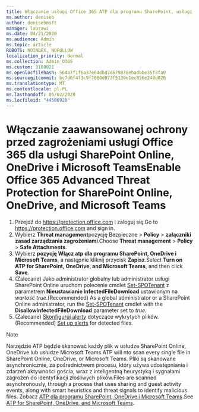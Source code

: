 ```yaml
---
title: Włączanie usługi Office 365 ATP dla programu SharePoint, usługi OneDrive i usługi Microsoft Teams
ms.author: deniseb
author: denisebmsft
manager: laurawi
ms.date: 04/21/2020
ms.audience: Admin
ms.topic: article
ROBOTS: NOINDEX, NOFOLLOW
localization_priority: Normal
ms.collection: Admin_O365
ms.custom: 3100021
ms.openlocfilehash: 564a7f1f6a37e64dbd7d679878ebadbbe35f3fa0
ms.sourcegitcommit: bc7d6f4f3c9f7060d073f5130e1ec856e248d020
ms.translationtype: MT
ms.contentlocale: pl-PL
ms.lasthandoff: 06/02/2020
ms.locfileid: "44506928"
---
```

# <a name="enable-office-365-advanced-threat-protection-for-sharepoint-online-onedrive-and-microsoft-teams"></a><span data-ttu-id="faf30-102">Włączanie zaawansowanej ochrony przed zagrożeniami usługi Office 365 dla usługi SharePoint Online, OneDrive i Microsoft Teams</span><span class="sxs-lookup"><span data-stu-id="faf30-102">Enable Office 365 Advanced Threat Protection for SharePoint Online, OneDrive, and Microsoft Teams</span></span>

1. <span data-ttu-id="faf30-103">Przejdź do https://protection.office.com i zaloguj się.</span><span class="sxs-lookup"><span data-stu-id="faf30-103">Go to https://protection.office.com and sign in.</span></span>
2. <span data-ttu-id="faf30-104">Wybierz **Threat management**pozycję Bezpieczne  >  **Policy**  >  **załączniki zasad zarządzania zagrożeniami**.</span><span class="sxs-lookup"><span data-stu-id="faf30-104">Choose **Threat management** > **Policy** > **Safe Attachments**.</span></span>
3. <span data-ttu-id="faf30-105">Wybierz **pozycję Włącz atp dla programu SharePoint, OneDrive i Microsoft Teams**, a następnie kliknij przycisk **Zapisz**.</span><span class="sxs-lookup"><span data-stu-id="faf30-105">Select **Turn on ATP for SharePoint, OneDrive, and Microsoft Teams**, and then click **Save**.</span></span>
4. <span data-ttu-id="faf30-106">(Zalecane) Jako administrator globalny lub administrator usługi SharePoint Online uruchom polecenie cmdlet [Set-SPOTenant](https://docs.microsoft.com/powershell/module/sharepoint-online/Set-SPOTenant?view=sharepoint-ps) z parametrem **Nieustawianie InfectedFileDownload** ustawionym na *wartość true*.</span><span class="sxs-lookup"><span data-stu-id="faf30-106">(Recommended) As a global administrator or a SharePoint Online administrator, run the [Set-SPOTenant](https://docs.microsoft.com/powershell/module/sharepoint-online/Set-SPOTenant?view=sharepoint-ps) cmdlet with the **DisallowInfectedFileDownload** parameter set to *true*.</span></span>
5. <span data-ttu-id="faf30-107">(Zalecane) [Skonfiguruj alerty](https://docs.microsoft.com/microsoft-365/security/office-365-security/turn-on-atp-for-spo-odb-and-teams#set-up-alerts-for-detected-files) dotyczące wykrytych plików.</span><span class="sxs-lookup"><span data-stu-id="faf30-107">(Recommended) [Set up alerts](https://docs.microsoft.com/microsoft-365/security/office-365-security/turn-on-atp-for-spo-odb-and-teams#set-up-alerts-for-detected-files) for detected files.</span></span>

> [!NOTE]
> <span data-ttu-id="faf30-108">Narzędzie ATP będzie skanować każdy plik w usłudze SharePoint Online, OneDrive lub usłudze Microsoft Teams.</span><span class="sxs-lookup"><span data-stu-id="faf30-108">ATP will nto scan every single file in SharePoint Online, OneDrive, or Microsoft Teams.</span></span> <span data-ttu-id="faf30-109">Pliki są skanowane asynchronicznie, za pośrednictwem procesu, który używa udostępniania i zdarzeń aktywności gościa, wraz z inteligentną heurystyką i sygnałami zagrożeń do identyfikacji złośliwych plików.</span><span class="sxs-lookup"><span data-stu-id="faf30-109">Files are scanned asynchronously, through a process that uses sharing and guest activity events, along with smart heuristics and threat signals to identify malicious files.</span></span> <span data-ttu-id="faf30-110">Zobacz [ATP dla programu SharePoint, OneDrive i Microsoft Teams](https://docs.microsoft.com/microsoft-365/security/office-365-security/atp-for-spo-odb-and-teams).</span><span class="sxs-lookup"><span data-stu-id="faf30-110">See [ATP for SharePoint, OneDrive, and Microsoft Teams](https://docs.microsoft.com/microsoft-365/security/office-365-security/atp-for-spo-odb-and-teams).</span></span>
